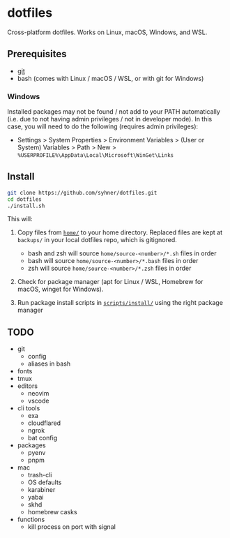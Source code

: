 # dotfiles

Cross-platform dotfiles. Works on Linux, macOS, Windows, and WSL.

## Prerequisites

- [git](https://git-scm.com/book/en/v2/Getting-Started-Installing-Git)
- bash (comes with Linux / macOS / WSL, or with git for Windows)

### Windows

Installed packages may not be found / not add to your PATH automatically (i.e. due to not having admin privileges / not in developer mode). In this case, you will need to do the following (requires admin privileges):

- Settings > System Properties > Environment Variables > (User or System) Variables > Path > New > `%USERPROFILE%\AppData\Local\Microsoft\WinGet\Links`

## Install

```sh
git clone https://github.com/syhner/dotfiles.git
cd dotfiles
./install.sh
```

This will:

1. Copy files from [`home/`](home/) to your home directory. Replaced files are kept at `backups/` in your local dotfiles repo, which is gitignored.

   - bash and zsh will source `home/source-<number>/*.sh` files in order
   - bash will source `home/source-<number>/*.bash` files in order
   - zsh will source `home/source-<number>/*.zsh` files in order

2. Check for package manager (apt for Linux / WSL, Homebrew for macOS, winget for Windows).
3. Run package install scripts in [`scripts/install/`](scripts/install/) using the right package manager

## TODO

- git
  - config
  - aliases in bash
- fonts
- tmux
- editors
  - neovim
  - vscode
- cli tools
  - exa
  - cloudflared
  - ngrok
  - bat config
- packages
  - pyenv
  - pnpm
- mac
  - trash-cli
  - OS defaults
  - karabiner
  - yabai
  - skhd
  - homebrew casks
- functions
  - kill process on port with signal
